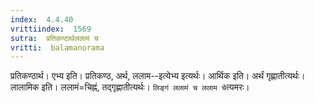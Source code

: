 ```yaml
---
index:  4.4.40
vrittiindex:  1569
sutra:  प्रतिकण्ठार्थललामं च
vritti:  balamanorama 
---
```


प्रतिकण्ठार्थ। एभ्य इति। प्रतिकण्ठ, अर्थ, ललाम--इत्येभ्य इत्यर्थः। आर्थिक इति। अर्थं गृह्णातीत्यर्थः। लालामिक इति। ललामं=चिह्नं, तद्गृह्णातीत्यर्थः। `लिङ्गं ललामं च ललाम चे`त्यमरः। 

